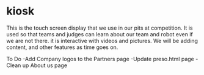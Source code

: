 kiosk
=====

This is the touch screen display that we use in our pits at competition. It is used so that teams and judges can learn about our team and robot even if we are not there. it is interactive with videos and pictures. We will be adding content, and other features as time goes on.

To Do
-Add Company logos to the Partners page
-Update preso.html page
-Clean up About us page

